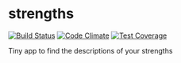 # strengths

[![Build Status](https://travis-ci.org/troyswanson/strengths.svg)](https://travis-ci.org/troyswanson/strengths)
[![Code Climate](https://codeclimate.com/github/troyswanson/strengths/badges/gpa.svg)](https://codeclimate.com/github/troyswanson/strengths)
[![Test Coverage](https://codeclimate.com/github/troyswanson/strengths/badges/coverage.svg)](https://codeclimate.com/github/troyswanson/strengths)

Tiny app to find the descriptions of your strengths
